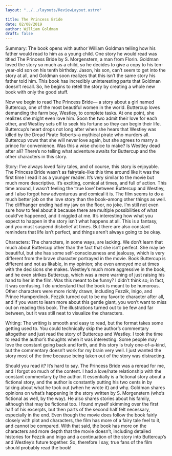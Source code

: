 ```yaml
---
layout: "../../layouts/ReviewLayout.astro"

title: The Princess Bride
date: 02/08/2019
author: William Goldman
draft: false
---
```


Summary: The book opens with author William Goldman telling how his father would read to him as a young child. One story he would read was titled The Princess Bride by S. Morgenstern, a man from Florin. Goldman loved the story so much as a child, so he decides to give a copy to his ten-year-old son on his tenth birthday. Jason, his son, can’t seem to get into the story at all, and Goldman soon realizes that this isn’t the same story his father told him. This book has incredibly uninteresting parts that Goldman doesn’t recall. So, he begins to retell the story by creating a whole new book with only the good stuff.

Now we begin to read The Princess Bride— a story about a girl named Buttercup, one of the most beautiful women in the world. Buttercup loves demanding the farm boy, Westley, to complete tasks. At one point, she realizes she might even love him. Soon the two admit their love for each other, and Westley sets off to seek his fortune so they can begin their life. Buttercup’s heart drops not long after when she hears that Westley was killed by the Dread Pirate Roberts–a mythical pirate who murders all. Buttercup vows that she will never love again, but she agrees to marry a prince for convenience. Was this a wise choice to make? Is Westley dead after all? There’s no telling what adventure awaits for Buttercup and the other characters in this story.

Story: I’ve always loved fairy tales, and of course, this story is enjoyable. The Princess Bride wasn’t as fairytale-like this time around like it was the first time I read it as a younger reader. It’s very similar to the movie but much more descriptive. It’s exciting, comical at times, and full of action. This time around, I wasn’t feeling the ‘true love’ between Buttercup and Westley, and I also forgot how adventurous and comical it is. The film seems to do a much better job on the love story than the book–among other things as well. The cliffhanger ending had my jaw on the floor, no joke. I’m still not even sure how to feel about it because there are multiple possibilities of what could’ve happened, and it niggled at me. It’s interesting how what you expect to happen in the story isn’t what happens at all. This is a fantasy, and you must suspend disbelief at times. But there are also constant reminders that life isn’t perfect, and things aren’t always going to be okay.

Characters: The characters, in some ways, are lacking. We don’t learn that much about Buttercup other than the fact that she isn’t perfect. She may be beautiful, but she has some self-consciousness and jealousy, which is very different from the brave character portrayed in the movie. Book Buttercup is different and not as likable, in my opinion; she even annoyed me at times with the decisions she makes. Westley’s much more aggressive in the book, and he even strikes Buttercup, which was a mere warning of just raising his hand to her in the film. Was this meant to be funny? I didn’t think so; in fact, it was confusing. I do understand that the book is meant to be humorous. Other characters were more richly drawn, including Fezzik, Inigo, and Prince Humperdinck. Fezzik turned out to be my favorite character after all, and if you want to learn more about this gentle giant, you won’t want to miss out on reading this book. The illustrations turned out to be few and far between, but it was still neat to visualize the characters.

Writing: The writing is smooth and easy to read, but the format takes some getting used to. You could technically skip the author’s commentary altogether and just read the story of Buttercup and Westley. I took the time to read the author’s thoughts when it was interesting. Some people may love the constant going back and forth, and this story is truly one-of-a-kind, but the commentary doesn’t work for my brain very well. I just wanted the story most of the time because being taken out of the story was distracting.

Should you read it? It’s hard to say. The Princess Bride was a reread for me, and I forgot so much of the content. I had a love/hate relationship with the constant commentary by the author. It essentially is a fictional story about a fictional story, and the author is constantly putting his two cents in by talking about what he took out (when he wrote it) and why. Goldman shares opinions on what’s happening in the story written by S. Morgenstern (who’s fictional as well, by the way). He also shares stories about his family, although that may be fictional too. I found myself skimming over the first half of his excerpts, but then parts of the second half felt necessary, especially in the end. Even though the movie does follow the book fairly closely with plot and characters, the film has more of a fairy tale feel to it, and cannot be compared. With that said, the book has more on the characters and more depth that the movie doesn’t, including detailed histories for Fezzik and Inigo and a continuation of the story into Buttercup’s and Westley’s future together. So, therefore I say, true fans of the film should probably read the book!

